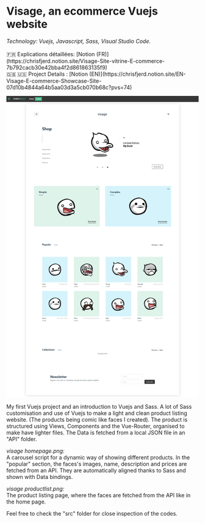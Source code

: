 <h1>Visage, an ecommerce Vuejs website</br></h1>
<i>Technology: Vuejs, Javascript, Sass, Visual Studio Code. </i> </br></br>
🇫🇷 Explications détaillées: [Notion (FR)](https://chrisfjerd.notion.site/Visage-Site-vitrine-E-commerce-7b792cacb30e42bba4f2d861863135f9) <br/>
🇬🇧 🇺🇸 Project Details : [Notion (EN)](https://chrisfjerd.notion.site/EN-Visage-E-commerce-Showcase-Site-07d10b4844a64b5aa03d3a5cb070b68c?pvs=74)

![alt text](https://github.com/Fjerdingstad/portfolio/blob/main/VueJs/ecommerce/visage%20homepage.png?raw=true)

My first Vuejs project and an introduction to Vuejs and Sass.
A lot of Sass customisation and use of Vuejs to make a light and clean product listing website. (The products being comic like faces I created).
The product is structured using Views, Components and the Vue-Router, organised to make have lighter files.
The Data is fetched from a local JSON file in an "API" folder.

<i>visage homepage.png:</i> </br>
A carousel script for a dynamic way of showing different products.
In the "popular" section, the faces's images, name, description and prices are fetched from an API. They are automatically aligned thanks to Sass and shown with Data bindings.

<i>visage productlist.png:</i> </br>
The product listing page, where the faces are fetched from the API like in the home page.

Feel free to check the "src" folder for close inspection of the codes.

